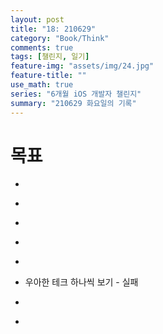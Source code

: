 ```yaml
---
layout: post
title: "18: 210629"
category: "Book/Think"
comments: true
tags: [챌린지, 일기]
feature-img: "assets/img/24.jpg"
feature-title: ""
use_math: true
series: "6개월 iOS 개발자 챌린지"
summary: "210629 화요일의 기록"
---
```




# 목표
* ~~~약먹기~~~
* ~~~알고리즘 3문제 시간잡고 - 플루이드 워셜 말고 다시 정의해서 풀어보기~~~
* ~~~순위 다시 풀기~~~
* ~~~iOS 강의 듣기~~~ - 프로젝트까지 도전 - 실패
* ~~~과외~~~
* 우아한 테크 하나씩 보기 - 실패
* ~~~코드리뷰, 반영~~~
* ~~~1일 1커밋~~~
